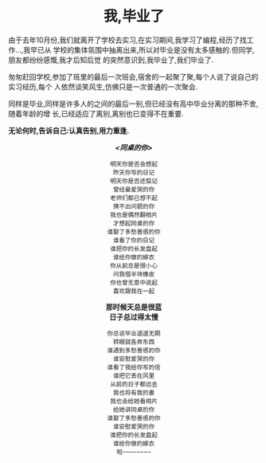 # <center>我,毕业了</center>

由于去年10月份,我们就离开了学校去实习,在实习期间,我学习了编程,经历了找工作...,我早已从
学校的集体氛围中抽离出来,所以对毕业是没有太多感触的.但同学,朋友都纷纷感慨,我才后知后觉
的突然意识到,我毕业了,我们毕业了.

匆匆赶回学校,参加了班里的最后一次班会,宿舍的一起聚了聚,每个人说了说自己的实习经历,每个
人依然谈笑风生,仿佛只是一次普通的一次聚会.

同样是毕业,同样是许多人的之间的最后一别,但已经没有高中毕业分离的那种不舍,随着年龄的增
长,已经适应了离别,离别也已变得不在重要.


**<span>无论何时,告诉自己:认真告别,用力重逢.<span>**


***<center><同桌的你></center>***

<center>

	明天你是否会想起
	昨天你写的日记
	明天你是否还惦记
	曾经最爱哭的你
	老师们都已想不起
	猜不出问题的你
	我也是偶然翻相片
	才想起同桌的你
	谁娶了多愁善感的你
	谁看了你的日记
	谁把你的长发盘起
	谁给你做的嫁衣
	你从前总是很小心
	问我借半块橡皮
	你也曾无意中说起
	喜欢跟我在一起
**那时候天总是很蓝**  
**日子总过得太慢**
	
	你总说毕业遥遥无期
	转眼就各奔东西
	谁遇到多愁善感的你
	谁安慰爱哭的你
	谁看了我给你写的信
	谁把它丢在风里
	从前的日子都远去
	我也将有我的妻
	我也会给她看相片
	给她讲同桌的你
	谁娶了多愁善感的你
	谁安慰爱哭的你
	谁把你的长发盘起
	谁给你做的嫁衣
	啦~~~~~~~~

</center>



